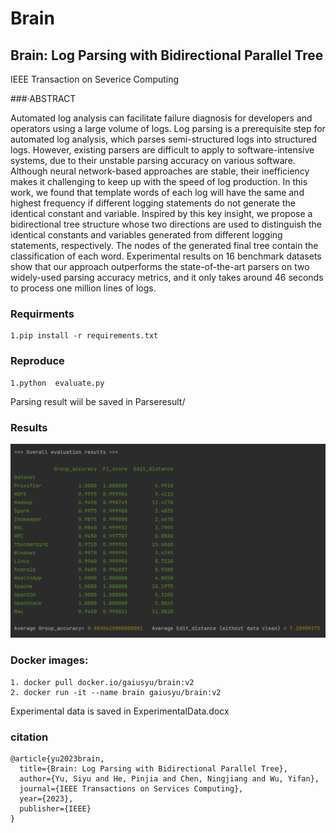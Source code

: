 # Brain
## Brain: Log Parsing with Bidirectional Parallel Tree
IEEE Transaction on Severice Computing

###·ABSTRACT

Automated log analysis can facilitate failure diagnosis for developers and operators using a large volume of logs. Log
parsing is a prerequisite step for automated log analysis, which parses semi-structured logs into structured logs. However, existing
parsers are difficult to apply to software-intensive systems, due to their unstable parsing accuracy on various software. Although neural
network-based approaches are stable, their inefficiency makes it challenging to keep up with the speed of log production. In this work,
we found that template words of each log will have the same and highest frequency if different logging statements do not generate the
identical constant and variable. Inspired by this key insight, we propose a bidirectional tree structure whose two directions are used to
distinguish the identical constants and variables generated from different logging statements, respectively. The nodes of the generated
final tree contain the classification of each word. Experimental results on 16 benchmark datasets show that our approach outperforms
the state-of-the-art parsers on two widely-used parsing accuracy metrics, and it only takes around 46 seconds to process one million
lines of logs.


### Requirments

```
1.pip install -r requirements.txt
```

### Reproduce
```
1.python  evaluate.py
```
Parsing result wiil be saved in Parseresult/

### Results

![img.png](img.png)

### Docker images:

```
1. docker pull docker.io/gaiusyu/brain:v2
2. docker run -it --name brain gaiusyu/brain:v2
```
Experimental data is saved in ExperimentalData.docx

### citation

```
@article{yu2023brain,
  title={Brain: Log Parsing with Bidirectional Parallel Tree},
  author={Yu, Siyu and He, Pinjia and Chen, Ningjiang and Wu, Yifan},
  journal={IEEE Transactions on Services Computing},
  year={2023},
  publisher={IEEE}
}
```


